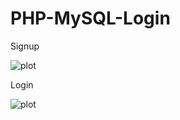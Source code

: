 # PHP-MySQL-Login

Signup

![plot](</Users/khitabanand/Khitab/Code/PHP-MySQL-Login/Screen\ Shot\ 2021-07-06\ at\ 9.56.21\ PM.png>)

Login

![plot](</Users/khitabanand/Khitab/Code/PHP-MySQL-Login/Screen\ Shot\ 2021-07-06\ at\ 9.56.09\ PM.png >)
